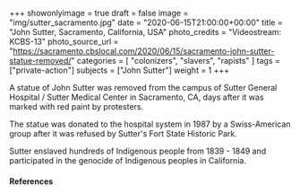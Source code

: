 +++
showonlyimage = true
draft = false
image = "img/sutter_sacramento.jpg"
date = "2020-06-15T21:00:00+00:00"
title = "John Sutter, Sacramento, California, USA"
photo_credits = "Videostream: KCBS-13"
photo_source_url = "https://sacramento.cbslocal.com/2020/06/15/sacramento-john-sutter-statue-removed/"
categories = [ "colonizers", "slavers", "rapists" ]
tags = ["private-action"]
subjects = ["John Sutter"]
weight = 1
+++

A statue of John Sutter was removed from the campus of Sutter General Hospital / Sutter Medical Center in Sacramento, CA, days after it was marked with red paint by protesters.

<!--more-->

The statue was donated to the hospital system in 1987 by a Swiss-American group after it was refused by Sutter's Fort State Historic Park.

Sutter enslaved hundreds of Indigenous people from 1839 - 1849 and participated in the genocide of Indigenous peoples in California.

#### References

[^1]: [John Sutter Statue Outside Sacramento Hospital Being Removed](https://www.kcra.com/article/john-sutter-statue-sacramento-hospital-being-removed/32871903)

[^2]: [Sacramento John Sutter Statue Removed After Recent Vandalism](https://sacramento.cbslocal.com/2020/06/15/sacramento-john-sutter-statue-removed/)

[^3]: [John Sutter Statue In Sacramento Splashed With Red Paint](https://sacramento.cbslocal.com/2020/06/09/john-sutter-statue-vandalism-paint-sacramento/)

[^4]: [The Enslaved Native Americans Who Made The Gold Rush Possible](https://www.history.com/news/the-enslaved-native-americans-who-made-the-gold-rush-possible)
